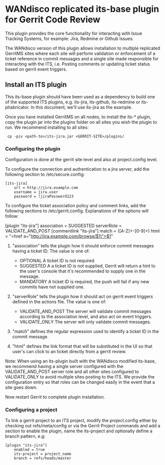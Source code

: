 # WANdisco replicated its-base plugin for Gerrit Code Review

This plugin provides the core functionality for interacting with Issue Tracking
Systems, for example: Jira, Redmine or Github Issues.

The WANdisco version of this plugin allows installation to multiple replicated
GerritMS sites where each site will perform validation or enforcement of a
ticket reference in commit messages and a single site made responsible for
interacting with the ITS, i.e. Posting comments or updating ticket status based
on gerrit event triggers.

## Install an ITS plugin

This its-base plugin should have been used as a dependency to build one of the
supported ITS plugins, e.g. its-jira, its-github, its-redmine or
its-phabricator. In this document, we'll use its-jira as the example.

Once you have installed GerritMS on all nodes, to install the its-* plugin, copy
the plugin jar into the plugins folder on all sites you wish the plugin to
run. We recommend installing to all sites:

``` cp -piv <path-to>/its-jira.jar <GERRIT-SITE>/plugins/```

### Configuring the plugin

Configuration is done at the gerrit site level and also at project.config level.

To configure the connection and authentication to a jira server, add the
following section to <GERRIT-SITE>/etc/secure.config:

    [its-jira]
        url = http://jira.example.com
        username = jira.user
        password = !jiraPassword123

To configure the ticket association policy and comment links, add the following
sections to <GERRIT-SITE>/etc/gerrit.config.  Explanations of the options will
follow:

   [plugin "its-jira"]
       association = SUGGESTED
       serverRole = VALIDATE_AND_POST
   [commentlink "its-jira"]
       match = ([A-Z]+-[0-9]+)
       html = "<href a=\"http://jira.example.com/browse/$1\">$1</a>"

1. "association" tells the plugin how it should enforce commit messages having a
   ticket ID. The value is one of:

   * OPTIONAL A ticket ID is not required
   * SUGGESTED A a ticket ID is not supplied, Gerrit will return a hint to the
               user's console that it's recommended to supply one in the
               message.
   * MANDATORY A ticket ID is required, the push will fail if any new commits
               have not supplied one.

2. "serverRole" tells the plugin how it should act on gerrit event triggers
    defined in the actions file. The value is one of:

    * VALIDATE_AND_POST The server will validate commit messages according to
                        the association level, and also act on event triggers.
    * VALIDATE_ONLY The server will only validate commit messages.

3. "match" defines the regular expression used to identify a ticket ID in the
   commit message.

4. "html" defines the link format that will be substituted in the UI so that
    user's can click to an ticket directly from a gerrit review.

Note: When using an its-plugin built with the WANdisco modified its-base, we
recommend having a single server configured with the VALIDATE_AND_POST server
role and all other sites configured to VALIDATE_ONLY to avoid multiple sites
posting to the ITS. We provide the configuration entry so that roles can be
changed easily in the event that a site goes down.

Now restart Gerrit to complete plugin installation.

### Configuring a project

To link a gerrit project to an ITS project, modify the project.config either by
checking out refs/meta/config or via the Gerrit Project commands and add a
section to enable the plugin, name the its-project and optionally define a
branch pattern, e.g:

    [plugin "its-jira"]
        enabled = true
        its-project = project_name
        branch = refs/heads/master
